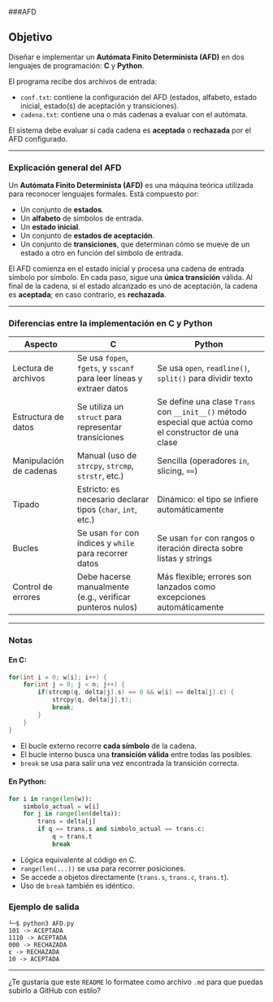 ###AFD

## Objetivo

Diseñar e implementar un **Autómata Finito Determinista (AFD)** en dos lenguajes de programación: **C** y **Python**.

El programa recibe dos archivos de entrada:

* `conf.txt`: contiene la configuración del AFD (estados, alfabeto, estado inicial, estado(s) de aceptación y transiciones).
* `cadena.txt`: contiene una o más cadenas a evaluar con el autómata.

El sistema debe evaluar si cada cadena es **aceptada** o **rechazada** por el AFD configurado.

---

### Explicación general del AFD

Un **Autómata Finito Determinista (AFD)** es una máquina teórica utilizada para reconocer lenguajes formales. Está compuesto por:

* Un conjunto de **estados**.
* Un **alfabeto** de símbolos de entrada.
* Un **estado inicial**.
* Un conjunto de **estados de aceptación**.
* Un conjunto de **transiciones**, que determinan cómo se mueve de un estado a otro en función del símbolo de entrada.

El AFD comienza en el estado inicial y procesa una cadena de entrada símbolo por símbolo. En cada paso, sigue una **única transición** válida. Al final de la cadena, si el estado alcanzado es uno de aceptación, la cadena es **aceptada**; en caso contrario, es **rechazada**.

---

### Diferencias entre la implementación en C y Python

| Aspecto                 | C                                                                    | Python                                                              |
| ----------------------- | -------------------------------------------------------------------- | ------------------------------------------------------------------- |
| Lectura de archivos     | Se usa `fopen`, `fgets`, y `sscanf` para leer líneas y extraer datos | Se usa `open`, `readline()`, `split()` para dividir texto           |
| Estructura de datos     | Se utiliza un `struct` para representar transiciones                 | Se define una clase `Trans` con `__init__()` método especial que actúa como el constructor de una clase                        |
| Manipulación de cadenas | Manual (uso de `strcpy`, `strcmp`, `strstr`, etc.)                   | Sencilla (operadores `in`, slicing, `==`)                           |
| Tipado                  | Estricto: es necesario declarar tipos (`char`, `int`, etc.)          | Dinámico: el tipo se infiere automáticamente                        |
| Bucles                  | Se usan `for` con índices y `while` para recorrer datos              | Se usan `for` con rangos o iteración directa sobre listas y strings |
| Control de errores      | Debe hacerse manualmente (e.g., verificar punteros nulos)            | Más flexible; errores son lanzados como excepciones automáticamente |

---

### Notas

#### En C:

```c
for(int i = 0; w[i]; i++) {
    for(int j = 0; j < n; j++) {
        if(strcmp(q, delta[j].s) == 0 && w[i] == delta[j].c) {
            strcpy(q, delta[j].t);
            break;
        }
    }
}
```

* El bucle externo recorre **cada símbolo** de la cadena.
* El bucle interno busca una **transición válida** entre todas las posibles.
* `break` se usa para salir una vez encontrada la transición correcta.

#### En Python:

```python
for i in range(len(w)):
    simbolo_actual = w[i]
    for j in range(len(delta)):
        trans = delta[j]
        if q == trans.s and simbolo_actual == trans.c:
            q = trans.t
            break
```

* Lógica equivalente al código en C.
* `range(len(...))` se usa para recorrer posiciones.
* Se accede a objetos directamente (`trans.s`, `trans.c`, `trans.t`).
* Uso de `break` también es idéntico.

### Ejemplo de salida

```
└─$ python3 AFD.py
101 -> ACEPTADA
1110 -> ACEPTADA
000 -> RECHAZADA
ε -> RECHAZADA
10 -> ACEPTADA

```

---

¿Te gustaría que este `README` lo formatee como archivo `.md` para que puedas subirlo a GitHub con estilo?
